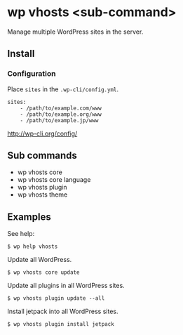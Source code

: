 # wp vhosts &lt;sub-command&gt;

Manage multiple WordPress sites in the server.

## Install

### Configuration

Place `sites` in the `.wp-cli/config.yml`.

```
sites:
	- /path/to/example.com/www
	- /path/to/example.org/www
	- /path/to/example.jp/www
```

http://wp-cli.org/config/

## Sub commands

* wp vhosts core
* wp vhosts core language
* wp vhosts plugin
* wp vhosts theme

## Examples

See help:

```
$ wp help vhosts
```

Update all WordPress.

```
$ wp vhosts core update
```

Update all plugins in all WordPress sites.
```
$ wp vhosts plugin update --all
```

Install jetpack into all WordPress sites.

```
$ wp vhosts plugin install jetpack
```
